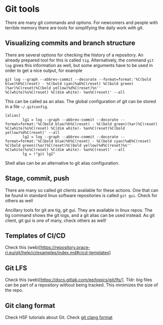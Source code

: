 # Git tools

There are many git commands and options. For newcomers and people with terrible memory there are tools for simplifying the daily work with git. 

## Visualizing commits and branch structure

There are several options for checking the history of a repository. An already prepared tool for this is called `tig`. Alternatively, the command `git log` gives this information as well, but some arguments have to be used in order to get a nice output, for example
```
git log --graph --abbrev-commit --decorate --format=format:'%C(bold blue)%h%C(reset) - %C(bold cyan)%aD%C(reset) %C(bold green)(%ar)%C(reset)%C(bold yellow)%d%C(reset)%n''          %C(white)%s%C(reset) %C(dim white)- %an%C(reset)' --all
```

This can be called as an alias. The global configuration of git can be stored in a file `~/.gitconfig`.

```
[alias]
        lg1 = log --graph --abbrev-commit --decorate --format=format:'%C(bold blue)%h%C(reset) - %C(bold green)(%ar)%C(reset) %C(white)%s%C(reset) %C(dim white)- %an%C(reset)%C(bold yellow)%d%C(reset)' --all
        lg2 = log --graph --abbrev-commit --decorate --format=format:'%C(bold blue)%h%C(reset) - %C(bold cyan)%aD%C(reset) %C(bold green)(%ar)%C(reset)%C(bold yellow)%d%C(reset)%n''          %C(white)%s%C(reset) %C(dim white)- %an%C(reset)' --all
        lg = !"git lg2"
```

Shell alias can be an alternative to git alias configuration.

## Stage, commit, push

There are many so called git clients available for these actions. One that can be found in standard linux software repositories is called `git gui`. Check for others as well

Ancillary tools for git are tig, git gui. They are available in linux repos. The tig command shows the git logs, and a git alias can be used instead. As git client, git gui is one of many, check others as well!

## Templates of CI/CD

Check this (web)[https://repository.prace-ri.eu/git/help/ci/examples/index.md#cicd-templates]

## Git LFS

Check this (web)[https://docs.gitlab.com/ee/topics/git/lfs/]. Tldr: big files can be part of a repository without being tracked. This minimizes the size of the repo.

## Git clang format

Check HSF tutorials about Git. Check [git clang format](https://ortogonal.github.io/cpp/git-clang-format/)
